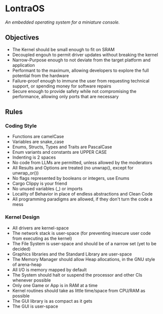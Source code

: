# LontraOS
_An embedded operating system for a miniature console._

## Objectives
- The Kernel should be small enough to fit on SRAM
- Decoupled engouh to permit driver updates without breaking the kernel
- Narrow-Purpose enough to not deviate from the target platform and application
- Performant to the maximum, allowing developers to explore the full potential from the hardware
- Failure-proof enough to immune the user from requesting technical support, or spending money for software repairs
- Secure enough to provide safety while not compromising the performance, allowing only ports that are necessary
## Rules
### Coding Style
- Functions are camelCase
- Variables are snake_case
- Enums, Structs, Types and Traits are PascalCase
- Enum variants and constants are UPPER CASE
- Indenting is 2 spaces
- No code from LLMs are permitted, unless allowed by the moderators
- All Results and Options are treated (no unwrap(), except for unwrap_or())
- No flags represented by booleans or integers, use Enums
- Cargo Clippy is your friend
- No unused variables (_) or imports
- Locality of Behavior in place of endless abstractions and Clean Code
- All programming paradigms are allowed, if they don't turn the code a mess
### Kernel Design
- All drivers are kernel-space
- The network stack is user-space (for preventing insecure user code from executing as the kernel)
- The File System is user-space and should be of a narrow set (yet to be decided)
- Graphics libraries and the Standard Library are user-space
- The Memory Manager should allow Heap allocations, in the GNU style of arena-heap
- All I/O is memory mapped by default
- The System should halt or suspend the processor and other CIs whenever possible
- Only one Game or App is in RAM at a time
- Kernel routines should take as little time/space from CPU/RAM as possible
- The GUI library is as compact as it gets
- The GUI is user-space
